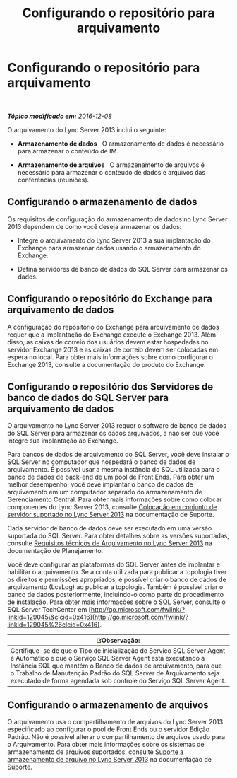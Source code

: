 ﻿---
title: Configurando o repositório para arquivamento
TOCTitle: Configurando o repositório para arquivamento
ms:assetid: f751245c-743e-454f-8325-968ae5e3de71
ms:mtpsurl: https://technet.microsoft.com/pt-br/library/JJ205392(v=OCS.15)
ms:contentKeyID: 49308639
ms.date: 12/10/2016
mtps_version: v=OCS.15
ms.translationtype: HT
---

# Configurando o repositório para arquivamento

 

_**Tópico modificado em:** 2016-12-08_

O arquivamento do Lync Server 2013 inclui o seguinte:

  - **Armazenamento de dados**   O armazenamento de dados é necessário para armazenar o conteúdo de IM.

  - **Armazenamento de arquivos**   O armazenamento de arquivos é necessário para armazenar o conteúdo de dados e arquivos das conferências (reuniões).

## Configurando o armazenamento de dados

Os requisitos de configuração do armazenamento de dados no Lync Server 2013 dependem de como você deseja armazenar os dados:

  - Integre o arquivamento do Lync Server 2013 à sua implantação do Exchange para armazenar dados usando o armazenamento do Exchange.

  - Defina servidores de banco de dados do SQL Server para armazenar os dados.

## Configurando o repositório do Exchange para arquivamento de dados

A configuração do repositório do Exchange para arquivamento de dados requer que a implantação do Exchange execute o Exchange 2013. Além disso, as caixas de correio dos usuários devem estar hospedadas no servidor Exchange 2013 e as caixas de correio devem ser colocadas em espera no local. Para obter mais informações sobre como configurar o Exchange 2013, consulte a documentação do produto do Exchange.

## Configurando o repositório dos Servidores de banco de dados do SQL Server para arquivamento de dados

O arquivamento no Lync Server 2013 requer o software de banco de dados do SQL Server para armazenar os dados arquivados, a não ser que você integre sua implantação ao Exchange.

Para bancos de dados de arquivamento do SQL Server, você deve instalar o SQL Server no computador que hospedará o banco de dados de arquivamento. É possível usar a mesma instância do SQL utilizada para o banco de dados de back-end de um pool de Front Ends. Para obter um melhor desempenho, você deve implantar o banco de dados de arquivamento em um computador separado do armazenamento de Gerenciamento Central. Para obter mais informações sobre como colocar componentes do Lync Server 2013, consulte [Colocação em conjunto de servidor suportado no Lync Server 2013](lync-server-2013-supported-server-collocation.md) na documentação de Suporte.

Cada servidor de banco de dados deve ser executado em uma versão suportada do SQL Server. Para obter detalhes sobre as versões suportadas, consulte [Requisitos técnicos de Arquivamento no Lync Server 2013](lync-server-2013-technical-requirements-for-archiving.md) na documentação de Planejamento.

Você deve configurar as plataformas do SQL Server antes de implantar e habilitar o arquivamento. Se a conta utilizada para publicar a topologia tiver os direitos e permissões apropriados, é possível criar o banco de dados de arquivamento (LcsLog) ao publicar a topologia. Também é possível criar o banco de dados posteriormente, incluindo-o como parte do procedimento de instalação. Para obter mais informações sobre o SQL Server, consulte o SQL Server TechCenter em [http://go.microsoft.com/fwlink/?linkid=129045\&clcid=0x416](http://go.microsoft.com/fwlink/?linkid=129045%26clcid=0x416).

<table>
<thead>
<tr class="header">
<th><img src="images/Gg425756.note(OCS.15).gif" title="note" alt="note" />Observação:</th>
</tr>
</thead>
<tbody>
<tr class="odd">
<td>Certifique-se de que o Tipo de inicialização do Serviço SQL Server Agent é Automático e que o Serviço SQL Server Agent está executando a Instância SQL que mantém o Banco de dados de arquivamento, para que o Trabalho de Manutenção Padrão do SQL Server de Arquivamento seja executado de forma agendada sob controle do Serviço SQL Server Agent.</td>
</tr>
</tbody>
</table>


## Configurando o armazenamento de arquivos

O arquivamento usa o compartilhamento de arquivos do Lync Server 2013 especificado ao configurar o pool de Front Ends ou o servidor Edição Padrão. Não é possível alterar o compartilhamento de arquivos usado para o Arquivamento. Para obter mais informações sobre os sistemas de armazenamento de arquivos suportados, consulte [Suporte a armazenamento de arquivo no Lync Server 2013](lync-server-2013-file-storage-support.md) na documentação de Suporte.

